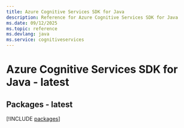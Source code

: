 ```yaml
---
title: Azure Cognitive Services SDK for Java
description: Reference for Azure Cognitive Services SDK for Java
ms.date: 09/12/2025
ms.topic: reference
ms.devlang: java
ms.service: cognitiveservices
---
```

# Azure Cognitive Services SDK for Java - latest
## Packages - latest
[!INCLUDE [packages](cognitive-services-index.md)]